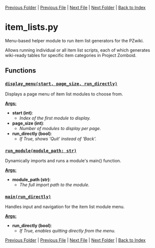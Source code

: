 [Previous Folder](../foraging/foraging_category_infobox.md) | [Previous File](item_infobox_legacy.md) | [Next File](item_literature_titles.md) | [Next Folder](lists/item_list.md) | [Back to Index](../../index.md)

# item_lists.py

Menu-based helper module to run item list generators for the PZwiki.

Allows running individual or all item list scripts, each of which generates
wiki-ready tables for specific item categories in Project Zomboid.

## Functions

### [`display_menu(start, page_size, run_directly)`](https://github.com/Vaileasys/pz-wiki_parser/blob/main/scripts/items/item_lists.py#L50)

Displays a page menu of item list modules to choose from.


<ins>**Args:**</ins>
  - **start (int)**:
      - _Index of the first module to display._
  - **page_size (int)**:
      - _Number of modules to display per page._
  - **run_directly (bool)**:
      - _If True, shows 'Quit' instead of 'Back'._

### [`run_module(module_path: str)`](https://github.com/Vaileasys/pz-wiki_parser/blob/main/scripts/items/item_lists.py#L74)

Dynamically imports and runs a module's main() function.


<ins>**Args:**</ins>
  - **module_path (str)**:
      - _The full import path to the module._

### [`main(run_directly)`](https://github.com/Vaileasys/pz-wiki_parser/blob/main/scripts/items/item_lists.py#L91)

Handles input and navigation for the item list module menu.


<ins>**Args:**</ins>
  - **run_directly (bool)**:
      - _If True, enables quitting directly from the menu._



[Previous Folder](../foraging/foraging_category_infobox.md) | [Previous File](item_infobox_legacy.md) | [Next File](item_literature_titles.md) | [Next Folder](lists/item_list.md) | [Back to Index](../../index.md)
